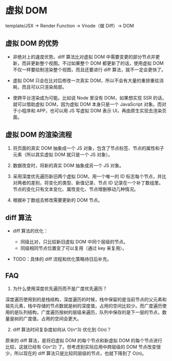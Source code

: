# 虚拟 DOM

template/JSX -> Render Function -> Vnode（做 Diff）-> DOM

## 虚拟 DOM 的优势

- 非绝对上的速度优势。diff 算法比对虚拟 DOM 中需要变更的部分节点并更新，而非更新整个视图。不过如果整个 DOM 都更新了的话，使用虚拟 DOM 不仅一样要绘制渲染整个视图，而且还要进行 diff 算法，就不一定会更快了。

- 虚拟 DOM 只会在比对后修改一次真实 DOM，所以不会有大量的重排重绘消耗，而且可以只渲染局部。

- 使跨平台渲染成为可能。比如说 Node 里没有 DOM，如果想实现 SSR 的话，就可以借助虚拟 DOM，因为虚拟 DOM 本身只是一个 JavaScript 对象。而对于小程序和 APP，也可以用 JS 写虚拟 DOM 表示 UI，再由原生实现去渲染页面。


## 虚拟 DOM 的渲染流程

1. 将页面的真实 DOM 抽象成一个 JS 对象，包含了节点标签、节点的属性和子元素（所以其实虚拟 DOM 就只是一个 JS 对象）。

2. 数据改变时，将新的真实 DOM 抽象成另一个 JS 对象。

3. 采用深度优先遍历新旧两个虚拟 DOM，用一个唯一的 ID 标志每个节点，并比对两者的差别，将变化的类型、新值记录、节点 ID 记录在一个补丁数组里。节点的变化只有文本变化、属性变化、节点增删移动几种情况。

4. 根据补丁数组去修改需要更新的 DOM 节点。


## diff 算法

- diff 算法的优化：
  - 同级比对，只比较新旧虚拟 DOM 中同个层级的节点。
  - 同级相同节点位置变了可以复用（通过 key 来复用）。

- TODO：具体的 diff 流程和优化策略待日后补充。

## FAQ

1. 为什么使用深度优先遍历而不是广度优先遍历？

深度遍历使用到的是栈结构，深度遍历的时候，栈中保留的是当前节点的父元素和祖先元素，栈中存储的节点数就是树的深度值，占用的空间比较少。而广度遍历使用的是队列结构，广度遍历按树的层级来遍历，队列中保存的是下一层的节点，数量是树的广度值，占用的空间会更大。

2. diff 算法时间复杂度如何从 O(n^3) 优化到 O(n)？

原来的 diff 算法，是将旧虚拟 DOM 的每个节点和新虚拟 DOM 的每个节点进行比较，这就已经有 O(n^2) 了。但考虑到实际应用中跨层级的 DOM 节点改变很少，所以现在的 diff 算法只是比较同层级的节点，也就下降到了 O(n)。
